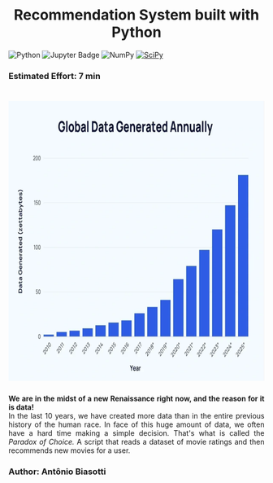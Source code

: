 <h1 align="center">
  <!-- <img src="./logo.svg" height="300" width="300" alt="Logo Nome do Projeto" /><br> -->
  Recommendation System built with Python
</h1>

<!-- Linguagens -->
![Python](https://img.shields.io/badge/Python-blue?style=for-the-badge&logo=python&logoColor=FFD43B)
![Jupyter Badge](https://img.shields.io/badge/Jupyter-F37626?logo=jupyter&logoColor=fff&style=for-the-badge)
![NumPy](https://img.shields.io/badge/numpy-%23013243.svg?style=for-the-badge&logo=numpy&logoColor=white)
[![SciPy](https://img.shields.io/badge/SciPy-8CAAE6?style=for-the-badge&logo=scipy&logoColor=white)](https://scipy.org/)

<h3><b>Estimated Effort: 7 min</b></h3>
<h1 align="center">
  <img src="./images/image.png" height="550" width="650" alt="Logo Nome do Projeto" />
</h1>
<p style="text-align: justify;">
<b>We are in the midst of a new Renaissance right now, and the reason for it is data!</b><br>
In the last 10 years, we have created more data than in the entire previous history of the human race. In face of this huge amount of data, we often have a hard time making a simple decision. That's what is called the <i>Paradox of Choice.</i>
A script that reads a dataset of movie ratings and then recommends new movies for a user.</p>


### Author: Antônio Biasotti